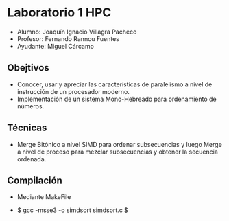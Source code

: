 # Laboratorio 1 HPC

- Alumno: Joaquín Ignacio Villagra Pacheco
- Profesor: Fernando Rannou Fuentes 
- Ayudante: Miguel Cárcamo

## Obejtivos
- Conocer, usar y apreciar las características de paralelismo a nivel de instrucción de un procesador moderno. 
- Implementación de un sistema Mono-Hebreado para ordenamiento de números.

## Técnicas
- Merge Bitónico a nivel SIMD para ordenar subsecuencias y luego Merge a nivel de proceso para mezclar subsecuencias y obtener la secuencia ordenada. 

## Compilación
- Mediante MakeFile

- $ gcc -msse3 -o simdsort simdsort.c $